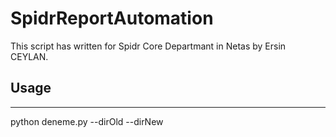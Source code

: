 # SpidrReportAutomation

This script has written for Spidr Core Departmant in Netas by Ersin CEYLAN.

## Usage

---

  python deneme.py --dirOld --dirNew

